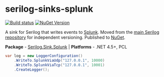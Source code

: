 # serilog-sinks-splunk

[![Build status](https://ci.appveyor.com/api/projects/status/yt40wg34t8oj61al?svg=true)](https://ci.appveyor.com/project/serilog/serilog-sinks-splunk) 
[![NuGet Version](http://img.shields.io/nuget/v/Serilog.Sinks.Splunk.svg?style=flat)](https://www.nuget.org/packages/Serilog.Sinks.Splunk/)

A sink for Serilog that writes events to [Splunk](https://splunk.com). Moved from the [main Serilog repository](https://github.com/serilog/serilog) for independent versioning. Published to [NuGet](http://www.nuget.org/packages/serilog.sinks.splunk).

**Package** - [Serilog.Sink.Splunk](http://nuget.org/packages/serilog.sink.splunk)
| **Platforms** - .NET 4.5+, PCL

```csharp
var log = new LoggerConfiguration()
    .WriteTo.SplunkViaUdp("127.0.0.1", 10000)
    .WriteTo.SplunkViaTcp("127.0.0.1", 10001)
    .CreateLogger();
```
